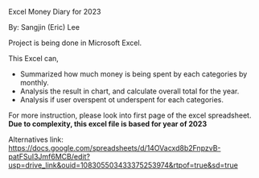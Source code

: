 Excel Money Diary for 2023

By: Sangjin (Eric) Lee

Project is being done in Microsoft Excel.

This Excel can,
- Summarized how much money is being spent by each categories by monthly.
- Analysis the result in chart, and calculate overall total for the year.
- Analysis if user overspent ot underspent for each categories.

For more instruction, please look into first page of the excel spreadsheet.<br />
<b>Due to complexity, this excel file is based for year of 2023</b>

Alternatives link:
https://docs.google.com/spreadsheets/d/14OVacxd8b2FnpzvB-patFSuI3Jmf6MCB/edit?usp=drive_link&ouid=108305503433375253974&rtpof=true&sd=true
